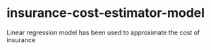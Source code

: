 # insurance-cost-estimator-model
Linear regression model has been used to approximate the cost of insurance
